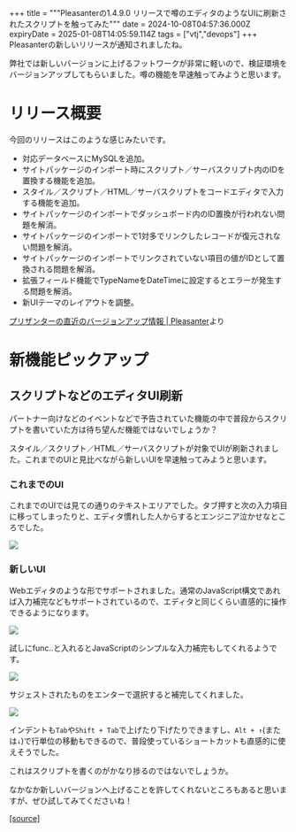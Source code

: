 +++
title = """Pleasanterの1.4.9.0 リリースで噂のエディタのようなUIに刷新されたスクリプトを触ってみた"""
date = 2024-10-08T04:57:36.000Z
expiryDate = 2025-01-08T14:05:59.114Z
tags = ["vtj","devops"]
+++
Pleasanterの新しいリリースが通知されましたね。

弊社では新しいバージョンに上げるフットワークが非常に軽いので、検証環境をバージョンアップしてもらいました。噂の機能を早速触ってみようと思います。

リリース概要
======

今回のリリースはこのような感じみたいです。

*   対応データベースにMySQLを追加。
*   サイトパッケージのインポート時にスクリプト／サーバスクリプト内のIDを置換する機能を追加。
*   スタイル／スクリプト／HTML／サーバスクリプトをコードエディタで入力する機能を追加。
*   サイトパッケージのインポートでダッシュボード内のID置換が行われない問題を解消。
*   サイトパッケージのインポートで1対多でリンクしたレコードが復元されない問題を解消。
*   サイトパッケージのインポートでリンクされていない項目の値がIDとして置換される問題を解消。
*   拡張フィールド機能でTypeNameをDateTimeに設定するとエラーが発生する問題を解消。
*   新UIテーマのレイアウトを調整。

[プリザンターの直近のバージョンアップ情報 | Pleasanter](https://pleasanter.org/ja/manual/release-notes-core)より

新機能ピックアップ
=========

スクリプトなどのエディタUI刷新
----------------

パートナー向けなどのイベントなどで予告されていた機能の中で普段からスクリプトを書いていた方は待ち望んだ機能ではないでしょうか？

スタイル／スクリプト／HTML／サーバスクリプトが対象でUIが刷新されました。これまでのUIと見比べながら新しいUIを早速触ってみようと思います。

### これまでのUI

これまでのUIでは見ての通りのテキストエリアでした。タブ押すと次の入力項目に移ってしまったりと、エディタ慣れした人からするとエンジニア泣かせなところでした。

![](https://cdn-ak.f.st-hatena.com/images/fotolife/v/virtualtech/20241008/20241008140219.png)

### 新しいUI

Webエディタのような形でサポートされました。通常のJavaScript構文であれば入力補完などもサポートされているので、エディタと同じくらい直感的に操作できるようになります。

![](https://cdn-ak.f.st-hatena.com/images/fotolife/v/virtualtech/20241008/20241008140223.png)

試しにfunc..と入れるとJavaScriptのシンプルな入力補完もしてくれるようです。

![](https://cdn-ak.f.st-hatena.com/images/fotolife/v/virtualtech/20241008/20241008140230.png)

サジェストされたものをエンターで選択すると補完してくれました。

![](https://cdn-ak.f.st-hatena.com/images/fotolife/v/virtualtech/20241008/20241008140227.png)

インデントも`Tab`や`Shift + Tab`で上げたり下げたりできますし、`Alt + ↑`(または`↓`)で行単位の移動もできるので、普段使っているショートカットも直感的に使えそうでした。

これはスクリプトを書くのがかなり捗るのではないでしょうか。

なかなか新しいバージョンへ上げることを許してくれないところもあると思いますが、ぜひ試してみてくださいね！

[[source]](https://devops-blog.virtualtech.jp/entry/20241008/1728363456)
